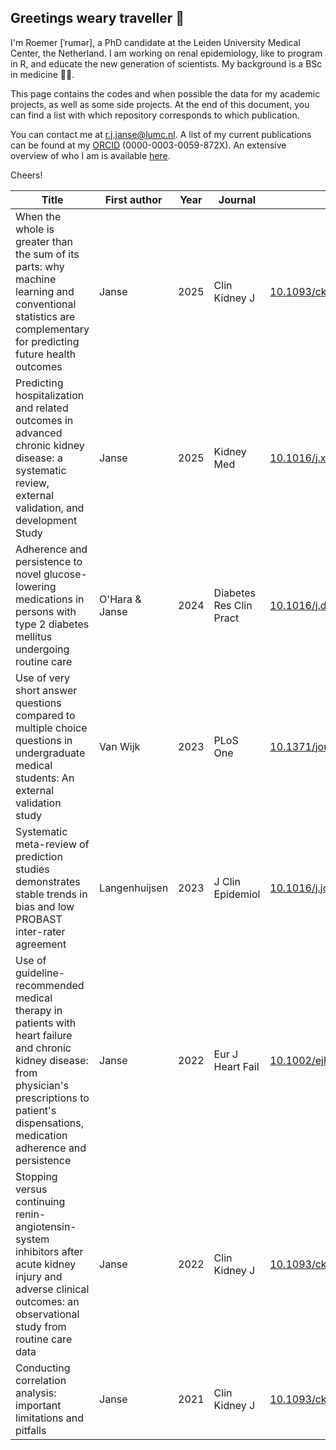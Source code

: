 ## Greetings weary traveller :mage:

I'm Roemer [ˈrumər], a PhD candidate at the Leiden University Medical Center, the Netherland. I am working on renal epidemiology, like to program in R, and educate the new generation of scientists. My background is a BSc in medicine :man_health_worker:.

This page contains the codes and when possible the data for my academic projects, as well as some side projects. At the end of this document, you can find a list with which repository corresponds to which publication.

You can contact me at r.j.janse@lumc.nl. A list of my current publications can be found at my [ORCID](https://orcid.org/0000-0003-0059-872X) (0000-0003-0059-872X). An extensive overview of who I am is available [here](https://rjjanse.github.io). 

Cheers!

| Title                                       | First author | Year | Journal          | DOI                                                        | Repository                                                     |
|---------------------------------------------|--------------|------|------------------|------------------------------------------------------------|----------------------------------------------------------------|
|When the whole is greater than the sum of its parts: why machine learning and conventional statistics are complementary for predicting future health outcomes|Janse|2025|Clin Kidney J|[10.1093/ckj/sfaf059](https://doi.org/10.1093/ckj/sfaf059)|[janse-2025-ckj](https://github.com/rjjanse/janse-2025-ckj)|
|Predicting hospitalization and related outcomes in advanced chronic kidney disease: a systematic review, external validation, and development Study|Janse|2025|Kidney Med|[10.1016/j.xkme.2025.101016](https://doi.org/10.1016/j.xkme.2025.101016)|[janse-2025-kme](https://github.com/rjjanse/janse-2025-kme)|
|Adherence and persistence to novel glucose-lowering medications in persons with type 2 diabetes mellitus undergoing routine care|O'Hara & Janse|2024|Diabetes Res Clin Pract|[10.1016/j.diabres.2024.111745](https://doi.org/10.1016/j.diabres.2024.111745)|[ohara_2024_drcp](https://github.com/rjjanse/ohara_2024_drcp)|
|Use of very short answer questions compared to multiple choice questions in undergraduate medical students: An external validation study|Van Wijk|2023|PLoS One|[10.1371/journal.pone.0288558](https://doi.org/10.1371/journal.pone.0288558)|[van_wijk-2023-plos_one](https://github.com/rjjanse/van_wijk-2023-plos_one)|
|Systematic meta-review of prediction studies demonstrates stable trends in bias and low PROBAST inter-rater agreement|Langenhuijsen|2023|J Clin Epidemiol|[10.1016/j.jclinepi.2023.04.012](https://doi.org/10.1016/j.jclinepi.2023.04.012)|[langenhuijsen-2023-jce](https://github.com/rjjanse/langenhuijsen-2023-jce)|
|Use of guideline-recommended medical therapy in patients with heart failure and chronic kidney disease: from physician's prescriptions to patient's dispensations, medication adherence and persistence|Janse|2022|Eur J Heart Fail|[10.1002/ejhf.2620](https://doi.org/10.1002/ejhf.2620)|[janse-2022-ejhf](https://github.com/rjjanse/janse-2022-ejhf)|
|Stopping versus continuing renin-angiotensin-system inhibitors after acute kidney injury and adverse clinical outcomes: an observational study from routine care data| Janse        | 2022 | Clin Kidney J    | [10.1093/ckj/sfac003](https://doi.org/10.1093/ckj/sfac003) | [janse-2022-ckj](https://github.com/rjjanse/janse-2022-ckj)    |
|Conducting correlation analysis: important limitations and pitfalls | Janse        | 2021 | Clin Kidney J    | [10.1093/ckj/sfab085](https://doi.org/10.1093/ckj/sfab085) | [janse-2021-ckj](https://github.com/rjjanse/janse-2021-ckj)    |
